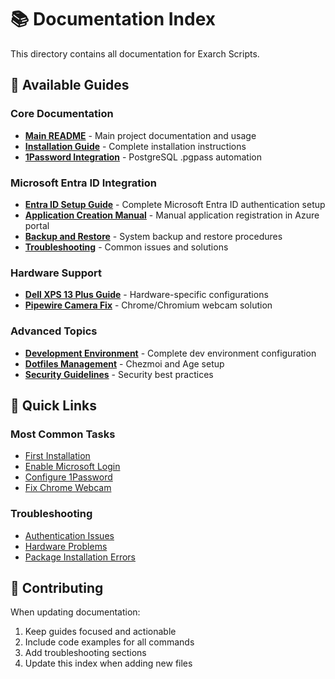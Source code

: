 # 📚 Documentation Index

This directory contains all documentation for Exarch Scripts.

## 📖 Available Guides

### Core Documentation
- **[Main README](../README.md)** - Main project documentation and usage
- **[Installation Guide](installation.md)** - Complete installation instructions
- **[1Password Integration](1password-integration.md)** - PostgreSQL .pgpass automation

### Microsoft Entra ID Integration
- **[Entra ID Setup Guide](entra-id-setup.md)** - Complete Microsoft Entra ID authentication setup
- **[Application Creation Manual](entra-id-app-creation.md)** - Manual application registration in Azure portal
- **[Backup and Restore](entra-id-backup-restore.md)** - System backup and restore procedures
- **[Troubleshooting](entra-id-troubleshooting.md)** - Common issues and solutions

### Hardware Support
- **[Dell XPS 13 Plus Guide](dell-xps-13-plus.md)** - Hardware-specific configurations
- **[Pipewire Camera Fix](pipewire-camera-fix.md)** - Chrome/Chromium webcam solution

### Advanced Topics  
- **[Development Environment](development-setup.md)** - Complete dev environment configuration
- **[Dotfiles Management](dotfiles-management.md)** - Chezmoi and Age setup
- **[Security Guidelines](security.md)** - Security best practices

## 🔗 Quick Links

### Most Common Tasks
- [First Installation](installation.md#first-run)
- [Enable Microsoft Login](entra-id-setup.md#quick-start)
- [Configure 1Password](1password-integration.md#setup)
- [Fix Chrome Webcam](pipewire-camera-fix.md)

### Troubleshooting
- [Authentication Issues](entra-id-troubleshooting.md#authentication-problems)
- [Hardware Problems](dell-xps-13-plus.md#troubleshooting)
- [Package Installation Errors](installation.md#troubleshooting)

## 📝 Contributing

When updating documentation:
1. Keep guides focused and actionable
2. Include code examples for all commands
3. Add troubleshooting sections
4. Update this index when adding new files